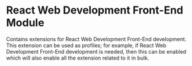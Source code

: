 # React Web Development Front-End Module
Contains extensions for React Web Development Front-End development. This extension can be used as profiles; for example, if React Web Development Front-End development is needed, then this can be enabled which will also enable all the extension related to it in bulk. 
